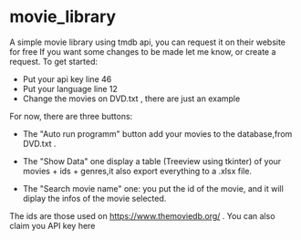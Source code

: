 # movie_library
A simple movie library using tmdb api, you can request it on their website for free
If you want some changes to be made let me know, or create a request.
To get started:
  - Put your api key line 46
  - Put your language line 12
  - Change the movies on DVD.txt , there are just an example


For now, there are three buttons:
  - The "Auto run programm" button add your movies to the database,from DVD.txt .
  
  - The "Show Data" one display a table (Treeview using tkinter) of your movies + ids + genres,it also export everything to a .xlsx file.
  
  - The "Search movie name" one: you put the id of the movie, and it will diplay the infos of the movie selected.

The ids are those used on https://www.themoviedb.org/ . You can also claim you API key here
